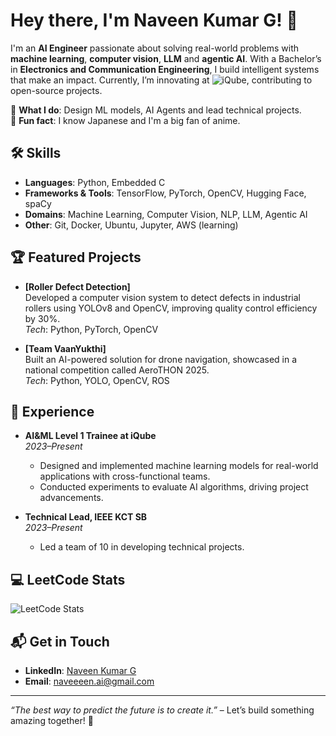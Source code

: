 # Hey there, I'm Naveen Kumar G! 👋

I'm an **AI Engineer** passionate about solving real-world problems with **machine learning**, **computer vision**, **LLM** and **agentic AI**. With a Bachelor’s in **Electronics and Communication Engineering**, I build intelligent systems that make an impact. Currently, I’m innovating at ![iQube](https://www.google.com/urlsa=i&url=https%3A%2F%2Fiqubekct.ac.in%2Fme%2F&psig=AOvVaw1EsBfoubFhf2GqCij5JWSF&ust=1751215071816000&source=images&cd=vfe&opi=89978449&ved=0CBQQjRxqFwoTCPD3idzFlI4DFQAAAAAdAAAAABAE), contributing to open-source projects.

🌱 **What I do**: Design ML models, AI Agents and lead technical projects.  
🚀 **Fun fact**: I know Japanese and I'm a big fan of anime.

## 🛠️ Skills
- **Languages**: Python, Embedded C
- **Frameworks & Tools**: TensorFlow, PyTorch, OpenCV, Hugging Face, spaCy
- **Domains**: Machine Learning, Computer Vision, NLP, LLM, Agentic AI
- **Other**: Git, Docker, Ubuntu, Jupyter, AWS (learning)

## 🏆 Featured Projects
- **[Roller Defect Detection]**  
  Developed a computer vision system to detect defects in industrial rollers using YOLOv8 and OpenCV, improving quality control efficiency by 30%.  
  *Tech*: Python, PyTorch, OpenCV

- **[Team VaanYukthi]**  
  Built an AI-powered solution for drone navigation, showcased in a national competition called AeroTHON 2025.  
  *Tech*: Python, YOLO, OpenCV, ROS


## 🌟 Experience
- **AI&ML Level 1 Trainee at iQube**  
  *2023–Present*  
  - Designed and implemented machine learning models for real-world applications with cross-functional teams.  
  - Conducted experiments to evaluate AI algorithms, driving project advancements.

- **Technical Lead, IEEE KCT SB**  
  *2023–Present*  
  - Led a team of 10 in developing technical projects.

## 💻 LeetCode Stats
![LeetCode Stats](https://leetcard.jacoblin.cool/naveeeen_ai?theme=dark&font=Noto%20Sans%20TC)

## 📬 Get in Touch
- **LinkedIn**: [Naveen Kumar G](https://www.linkedin.com/in/naveen-kumar-g-24b3832b8/)
- **Email**: [naveeeen.ai@gmail.com](naveeeen.ai@gmail.com)

---

*“The best way to predict the future is to create it.”* – Let’s build something amazing together! 🚀
